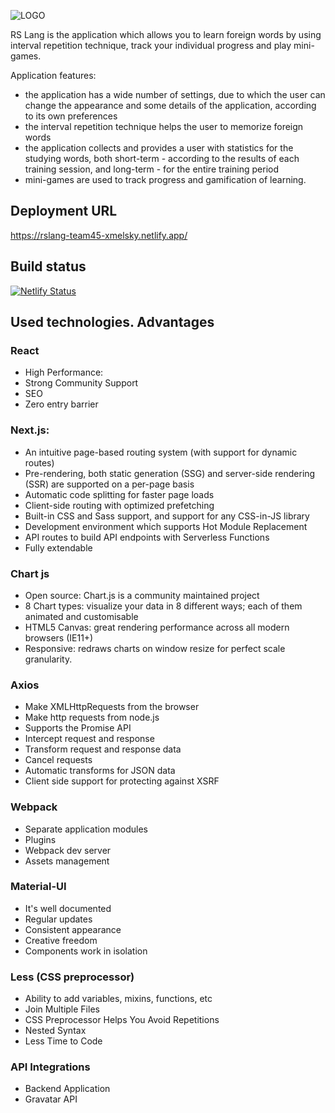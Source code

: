 ![LOGO](https://raw.githubusercontent.com/s-squad/rs-lang/develop/public/images/landing/logo_small.svg)

RS Lang is the application which allows you to learn foreign words by using interval repetition technique, track your individual progress and play mini-games.

Application features:
- the application has a wide number of settings, due to which the user can change the appearance and some details of the application, according to its own preferences
- the interval repetition technique helps the user to memorize foreign words
- the application collects and provides a user with statistics for the studying words, both short-term - according to the results of each training session, and long-term - for the entire training period
- mini-games are used to track progress and gamification of learning.

## Deployment URL

https://rslang-team45-xmelsky.netlify.app/

## Build status

[![Netlify Status](https://api.netlify.com/api/v1/badges/bde52e87-d717-4ff4-9c81-2bb8e94c6159/deploy-status)](https://app.netlify.com/sites/rslang-team45-xmelsky/deploys)


## Used technologies. Advantages

### React
- High Performance:
- Strong Community Support
- SEO
- Zero entry barrier

### Next.js:
- An intuitive page-based routing system (with support for dynamic routes)
- Pre-rendering, both static generation (SSG) and server-side rendering (SSR) are supported on a per-page basis
- Automatic code splitting for faster page loads
- Client-side routing with optimized prefetching
- Built-in CSS and Sass support, and support for any CSS-in-JS library
- Development environment which supports Hot Module Replacement
- API routes to build API endpoints with Serverless Functions
- Fully extendable

### Chart js
- Open source: Chart.js is a community maintained project
- 8 Chart types: visualize your data in 8 different ways; each of them animated and customisable
- HTML5 Canvas: great rendering performance across all modern browsers (IE11+)
- Responsive: redraws charts on window resize for perfect scale granularity.

### Axios
- Make XMLHttpRequests from the browser
- Make http requests from node.js
- Supports the Promise API
- Intercept request and response
- Transform request and response data
- Cancel requests
- Automatic transforms for JSON data
- Client side support for protecting against XSRF

### Webpack
- Separate application modules 
- Plugins
- Webpack dev server
- Assets management

### Material-UI
- It's well documented
- Regular updates
- Consistent appearance
- Creative freedom
- Components work in isolation

### Less (CSS preprocessor)
- Ability to add variables, mixins, functions, etc
- Join Multiple Files
- CSS Preprocessor Helps You Avoid Repetitions
- Nested Syntax
- Less Time to Code

### API Integrations
- Backend Application
- Gravatar API
